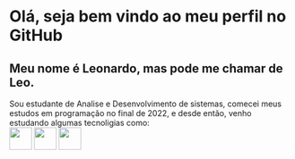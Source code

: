 # Olá, seja bem vindo ao meu perfil no GitHub

## Meu nome é Leonardo, mas pode me chamar de Leo.

Sou estudante de Analise e Desenvolvimento de sistemas, comecei meus estudos em programação no final de 2022, e desde então, venho estudando algumas tecnoligias como: <br/>
<img src="https://cdn.jsdelivr.net/gh/devicons/devicon/icons/html5/html5-plain-wordmark.svg" width="40px" height="40px"/> <img src="https://cdn.jsdelivr.net/gh/devicons/devicon/icons/javascript/javascript-original.svg" width="40px" height="40px"/> <img src="https://cdn.jsdelivr.net/gh/devicons/devicon/icons/css3/css3-original.svg" width="40px" height="40px"/>


